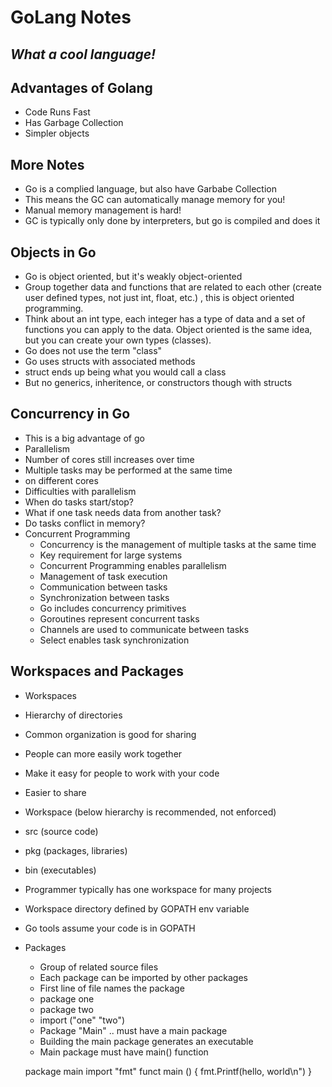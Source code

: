 # GoLang Notes
## _What a cool language!_

## Advantages of Golang
- Code Runs Fast
- Has Garbage Collection
- Simpler objects

## More Notes
- Go is a complied language, but also have Garbabe Collection
- This means the GC can automatically manage memory for you!
- Manual memory management is hard!
- GC is typically only done by interpreters, but go is compiled and does it

## Objects in Go
- Go is object oriented, but it's weakly object-oriented
- Group together data and functions that are related to each other (create user defined types, not just int, float, etc.) , this is object oriented programming.
- Think about an int type, each integer has a type of data and a set of functions you can apply to the data. Object oriented is the same idea, but you can create
your own types (classes).
- Go does not use the term "class"
- Go uses structs with associated methods
- struct ends up being what you would call a class
- But no generics, inheritence, or constructors though with structs

## Concurrency in Go
- This is a big advantage of go
- Parallelism
- Number of cores still increases over time
- Multiple tasks may be performed at the same time
- on different cores
- Difficulties with parallelism
- When do tasks start/stop?
- What if one task needs data from another task?
- Do tasks conflict in memory?
- Concurrent Programming
  - Concurrency is the management of multiple tasks at the same time
  - Key requirement for large systems
  - Concurrent Programming enables parallelism
  - Management of task execution
  - Communication between tasks
  - Synchronization between tasks
  - Go includes concurrency primitives
  - Goroutines represent concurrent tasks
  - Channels are used to communicate between tasks
  - Select enables task synchronization

## Workspaces and Packages
- Workspaces
- Hierarchy of directories
- Common organization is good for sharing
- People can more easily work together
- Make it easy for people to work with your code
- Easier to share
- Workspace (below hierarchy is recommended, not enforced)
 - src (source code)
 - pkg (packages, libraries)
 - bin (executables) 
 - Programmer typically has one workspace for many projects
 - Workspace directory defined by GOPATH env variable
 - Go tools assume your code is in GOPATH
 - Packages 
   - Group of related source files
   - Each package can be imported by other packages
   - First line of file names the package
   - package one
   - package two
   - import ("one" "two")
   - Package "Main" .. must have a main package
   - Building the main package generates an executable
   - Main package must have main() function
   
   package main
   import "fmt"
   funct main () {
       fmt.Printf(hello, world\n")
   }

   